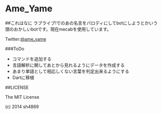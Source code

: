 Ame_Yame
========

##これはなに
ラブライブ!でのあの名言をパロディにしてbotにしようとかいう頭のおかしいbotです。現在mecabを使用しています。

Twitter:[@ame_yame](https://twitter.com/ame_yame)

###ToDo

* コマンドを追加する
* 言語解析に関してあとから見れるようにデータを作成する
* あまり単語として相応しくない言葉を判定出来るようにする
* Dartに移植

##LICENSE

The MIT License

(c) 2014 sh4869